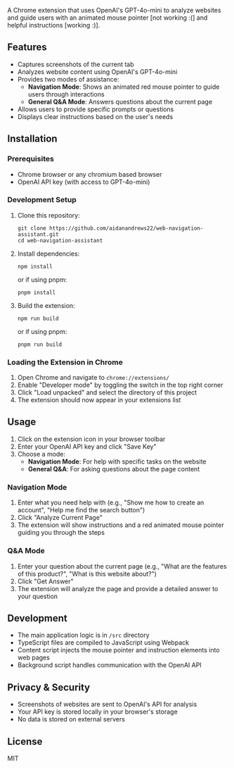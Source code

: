 A Chrome extension that uses OpenAI's GPT-4o-mini to analyze websites and guide users with an animated mouse pointer [not working :(] and helpful instructions [working :)].

## Features

- Captures screenshots of the current tab
- Analyzes website content using OpenAI's GPT-4o-mini
- Provides two modes of assistance:
  - **Navigation Mode**: Shows an animated red mouse pointer to guide users through interactions
  - **General Q&A Mode**: Answers questions about the current page
- Allows users to provide specific prompts or questions
- Displays clear instructions based on the user's needs

## Installation

### Prerequisites

- Chrome browser or any chromium based browser
- OpenAI API key (with access to GPT-4o-mini)

### Development Setup

1. Clone this repository:
   ```
   git clone https://github.com/aidanandrews22/web-navigation-assistant.git
   cd web-navigation-assistant
   ```

2. Install dependencies:
   ```
   npm install
   ```
   or if using pnpm:
   ```
   pnpm install
   ```

3. Build the extension:
   ```
   npm run build
   ```
   or if using pnpm:
   ```
   pnpm run build
   ```

### Loading the Extension in Chrome

1. Open Chrome and navigate to `chrome://extensions/`
2. Enable "Developer mode" by toggling the switch in the top right corner
3. Click "Load unpacked" and select the directory of this project
4. The extension should now appear in your extensions list

## Usage

1. Click on the extension icon in your browser toolbar
2. Enter your OpenAI API key and click "Save Key"
3. Choose a mode:
   - **Navigation Mode**: For help with specific tasks on the website
   - **General Q&A**: For asking questions about the page content

### Navigation Mode

1. Enter what you need help with (e.g., "Show me how to create an account", "Help me find the search button")
2. Click "Analyze Current Page"
3. The extension will show instructions and a red animated mouse pointer guiding you through the steps

### Q&A Mode

1. Enter your question about the current page (e.g., "What are the features of this product?", "What is this website about?")
2. Click "Get Answer"
3. The extension will analyze the page and provide a detailed answer to your question

## Development

- The main application logic is in `/src` directory
- TypeScript files are compiled to JavaScript using Webpack
- Content script injects the mouse pointer and instruction elements into web pages
- Background script handles communication with the OpenAI API

## Privacy & Security

- Screenshots of websites are sent to OpenAI's API for analysis
- Your API key is stored locally in your browser's storage
- No data is stored on external servers

## License

MIT 